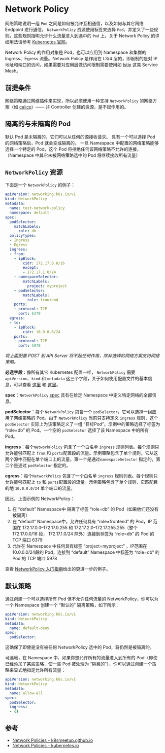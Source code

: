# Network Policy

网络策略说明一组 `Pod` 之间是如何被允许互相通信，以及如何与其它网络 Endpoint 进行通信。 `NetworkPolicy` 资源使用标签来选择 `Pod`，并定义了一些规则，这些规则指明允许什么流量进入到选中的 `Pod` 上。关于 Network Policy 的详细用法请参考 [Kubernetes 官网](https://kubernetes.io/docs/concepts/services-networking/network-policies/)。

Network Policy 的作用对象是 Pod，也可以应用到 Namespace 和集群的 Ingress、Egress 流量。Network Policy 是作用在 L3/4 层的，即限制的是对 IP 地址和端口的访问，如果需要对应用层做访问限制需要使用如 [Istio](https://istio.io/zh) 这类 Service Mesh。

## 前提条件

网络策略通过网络插件来实现，所以必须使用一种支持 `NetworkPolicy` 的网络方案（如 [calico](https://www.projectcalico.org/)）—— 非 Controller 创建的资源，是不起作用的。

## 隔离的与未隔离的 Pod

默认 Pod 是未隔离的，它们可以从任何的源接收请求。 具有一个可以选择 Pod 的网络策略后，Pod 就会变成隔离的。 一旦 Namespace 中配置的网络策略能够选择一个特定的 Pod，这个 Pod 将拒绝任何该网络策略不允许的连接。（Namespace 中其它未被网络策略选中的 Pod 将继续接收所有流量）

## `NetworkPolicy` 资源

下面是一个 `NetworkPolicy` 的例子：

```yaml
apiVersion: networking.k8s.io/v1
kind: NetworkPolicy
metadata:
  name: test-network-policy
  namespace: default
spec:
  podSelector:
    matchLabels:
      role: db
  policyTypes:
  - Ingress
  - Egress
  ingress:
  - from:
    - ipBlock:
        cidr: 172.17.0.0/16
        except:
        - 172.17.1.0/24
    - namespaceSelector:
        matchLabels:
          project: myproject
    - podSelector:
        matchLabels:
          role: frontend
    ports:
    - protocol: TCP
      port: 6379
  egress:
  - to:
    - ipBlock:
        cidr: 10.0.0.0/24
    ports:
    - protocol: TCP
      port: 5978
```

*将上面配置 POST 到 API Server 将不起任何作用，除非选择的网络方案支持网络策略。*

**必选字段**：像所有其它 Kubernetes 配置一样， `NetworkPolicy` 需要 `apiVersion`、`kind` 和 `metadata` 这三个字段，关于如何使用配置文件的基本信息，可以查看 [这里](https://kubernetes.io/docs/user-guide/configuring-containers) 和 [这里](https://kubernetes.io/docs/user-guide/working-with-resources)。

**spec**：`NetworkPolicy` [spec](https://git.k8s.io/community/contributors/devel/api-conventions.md#spec-and-status) 具有在给定 Namespace 中定义特定网络的全部信息。

**podSelector**：每个 `NetworkPolicy` 包含一个 `podSelector`，它可以选择一组应用了网络策略的 Pod。由于 `NetworkPolicy` 当前只支持定义 `ingress` 规则，这个 `podSelector` 实际上为该策略定义了一组 “目标Pod”。示例中的策略选择了标签为 “role=db” 的 Pod。一个空的 `podSelector` 选择了该 Namespace 中的所有 Pod。

**ingress**：每个`NetworkPolicy` 包含了一个白名单 `ingress` 规则列表。每个规则只允许能够匹配上 `from` 和 `ports`配置段的流量。示例策略包含了单个规则，它从这两个源中匹配在单个端口上的流量，第一个是通过`namespaceSelector` 指定的，第二个是通过 `podSelector` 指定的。

**egress**：每个`NetworkPolicy` 包含了一个白名单 `ingress` 规则列表。每个规则只允许能够匹配上 `to` 和 `ports`配置段的流量。示例策略包含了单个规则，它匹配目的地 `10.0.0.0/24` 单个端口的流量。

因此，上面示例的 NetworkPolicy：

1. 在 “default” Namespace中 隔离了标签 “role=db” 的 Pod（如果他们还没有被隔离）
2. 在 “default” Namespace中，允许任何具有 “role=frontend” 的 Pod，IP 范围在  172.17.0.0–172.17.0.255 和 172.17.2.0–172.17.255.255（整个 172.17.0.0/16 段， 172.17.1.0/24 除外）连接到标签为 “role=db” 的 Pod 的 TCP 端口 6379
3. 允许在 Namespace 中任何具有标签 “project=myproject” ，IP范围在10.0.0.0/24段的 Pod，连接到 “default” Namespace 中标签为 “role=db” 的 Pod 的 TCP 端口 5978

查看 [NetworkPolicy 入门指南](https://kubernetes.io/docs/getting-started-guides/network-policy/walkthrough)给出的更进一步的例子。

## 默认策略

通过创建一个可以选择所有 Pod 但不允许任何流量的 NetworkPolicy，你可以为一个 Namespace 创建一个 “默认的” 隔离策略，如下所示：

```yaml
apiVersion: networking.k8s.io/v1
kind: NetworkPolicy
metadata:
  name: default-deny
spec:
  podSelector:
```

这确保了即使是没有被任何 NetworkPolicy 选中的 Pod，将仍然是被隔离的。

可选地，在 Namespace 中，如果你想允许所有的流量进入到所有的 Pod（即使已经添加了某些策略，使一些 Pod 被处理为 “隔离的”），你可以通过创建一个策略来显式地指定允许所有流量：

```yaml
apiVersion: networking.k8s.io/v1
kind: NetworkPolicy
metadata:
  name: allow-all
spec:
  podSelector:
  ingress:
  - {}
```
## 参考

- [Network Policies - k8smeetup.github.io](https://k8smeetup.github.io/docs/concepts/services-networking/network-policies/)
- [Network Policies - kubernetes.io](https://kubernetes.io/docs/concepts/services-networking/network-policies/)